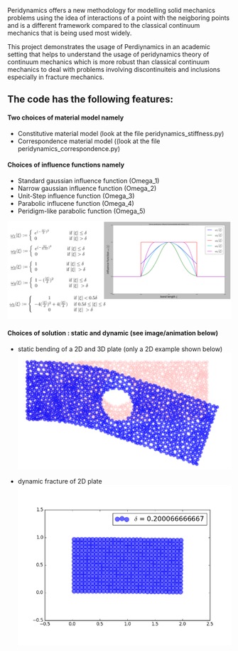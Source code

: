Peridynamics offers a new methodology for modelling solid mechanics problems using the idea of interactions of a point with the neigboring points and is a different framework compared to the classical continuum mechanics that is being used most widely. 

This project demonstrates the usage of Perdiynamics in an academic setting that helps to understand the usage of peridynamics theory of continuum mechanics which is more robust than classical continuum mechanics to deal with problems involving discontinuiteis and inclusions especially in fracture mechanics. 
 
## The code has the following features:

#### Two choices of material model namely 
* Constitutive material model (look at the file peridynamics_stiffness.py)
* Correspondence material model ((look at the file peridynamics_correspondence.py)

#### Choices of influence functions namely 
* Standard gaussian influence function (Omega_1)
* Narrow gaussian influence function (Omega_2)
* Unit-Step influence function (Omega_3)
* Parabolic influcene function (Omega_4)
* Peridigm-like parabolic function (Omega_5)

![](influenceFunctions.png)

#### Choices of solution  : static and dynamic (see image/animation below)
* static bending of a 2D and 3D plate (only a 2D example shown below)
![](2DBending.png)

* dynamic fracture of 2D plate
![](explicitFracture.gif)

